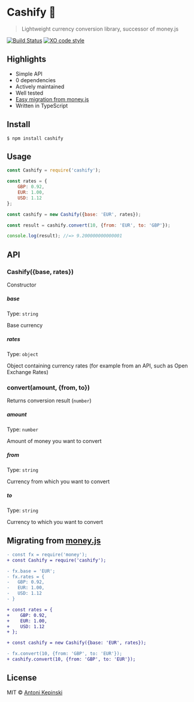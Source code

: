 # Cashify 💸

> Lightweight currency conversion library, successor of money.js

[![Build Status](https://travis-ci.org/xxczaki/cashify.svg?branch=master)](https://travis-ci.org/xxczaki/cashify) [![XO code style](https://img.shields.io/badge/code_style-XO-5ed9c7.svg)](https://github.com/xojs/xo)

## Highlights

- Simple API
- 0 dependencies
- Actively maintained
- Well tested
- [Easy migration from money.js](#migrating-from-money.js)
- Written in TypeScript

## Install

```
$ npm install cashify
```

## Usage

```js
const Cashify = require('cashify');

const rates = {
	GBP: 0.92,
	EUR: 1.00,
	USD: 1.12
};

const cashify = new Cashify({base: 'EUR', rates});

const result = cashify.convert(10, {from: 'EUR', to: 'GBP'});

console.log(result); //=> 9.200000000000001
```

## API

### Cashify({base, rates})

Constructor

##### base

Type: `string`

Base currency

##### rates

Type: `object`

Object containing currency rates (for example from an API, such as Open Exchange Rates)

### convert(amount, {from, to})

Returns conversion result (`number`)

##### amount

Type: `number`

Amount of money you want to convert

##### from

Type: `string`

Currency from which you want to convert

##### to

Type: `string`

Currency to which you want to convert

## Migrating from [money.js](http://openexchangerates.github.io/money.js/)

```diff
- const fx = require('money');
+ const Cashify = require('cashify');

- fx.base = 'EUR';
- fx.rates = {
-	GBP: 0.92,
-	EUR: 1.00,
-	USD: 1.12
- }

+ const rates = {
+	 GBP: 0.92,
+	 EUR: 1.00,
+	 USD: 1.12
+ };

+ const cashify = new Cashify({base: 'EUR', rates});

- fx.convert(10, {from: 'GBP', to: 'EUR'});
+ cashify.convert(10, {from: 'GBP', to: 'EUR'});
```

## License

MIT © [Antoni Kepinski](https://kepinski.me)
